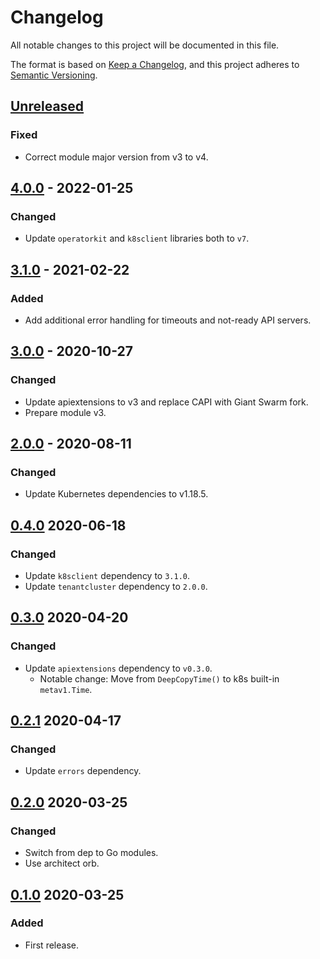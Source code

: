 # Changelog

All notable changes to this project will be documented in this file.

The format is based on [Keep a Changelog](https://keepachangelog.com/en/1.0.0/),
and this project adheres to [Semantic Versioning](https://semver.org/spec/v2.0.0.html).

## [Unreleased]

### Fixed

- Correct module major version from v3 to v4.

## [4.0.0] - 2022-01-25

### Changed

- Update `operatorkit` and `k8sclient` libraries both to `v7`.

## [3.1.0] - 2021-02-22

### Added

- Add additional error handling for timeouts and not-ready API servers.

## [3.0.0] - 2020-10-27

### Changed

- Update apiextensions to v3 and replace CAPI with Giant Swarm fork.
- Prepare module v3.

## [2.0.0] - 2020-08-11

### Changed

- Update Kubernetes dependencies to v1.18.5.

## [0.4.0] 2020-06-18

### Changed

- Update `k8sclient` dependency to `3.1.0`.
- Update `tenantcluster` dependency to `2.0.0`.


## [0.3.0] 2020-04-20

### Changed

- Update `apiextensions` dependency to `v0.3.0`.
  - Notable change: Move from `DeepCopyTime()` to k8s built-in `metav1.Time`.


## [0.2.1] 2020-04-17

### Changed

- Update `errors` dependency.



## [0.2.0] 2020-03-25

### Changed

- Switch from dep to Go modules.
- Use architect orb.



## [0.1.0] 2020-03-25

### Added

- First release.



[Unreleased]: https://github.com/giantswarm/statusresource/compare/v4.0.0...HEAD
[4.0.0]: https://github.com/giantswarm/statusresource/compare/v3.1.0...v4.0.0
[3.1.0]: https://github.com/giantswarm/statusresource/compare/v3.0.0...v3.1.0
[3.0.0]: https://github.com/giantswarm/statusresource/compare/v2.0.0...v3.0.0
[2.0.0]: https://github.com/giantswarm/statusresource/compare/v0.4.0...v2.0.0
[0.4.0]: https://github.com/giantswarm/statusresource/compare/v0.3.0...v0.4.0

[0.3.0]: https://github.com/giantswarm/statusresource/compare/v0.2.1...v0.3.0

[0.2.1]: https://github.com/giantswarm/statusresource/compare/v0.2.0...v0.2.1
[0.2.0]: https://github.com/giantswarm/statusresource/compare/v0.1.0...v0.2.0

[0.1.0]: https://github.com/giantswarm/statusresource/releases/tag/v0.1.0
